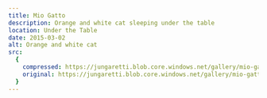 ```yaml
---
title: Mio Gatto
description: Orange and white cat sleeping under the table
location: Under the Table
date: 2015-03-02
alt: Orange and white cat
src:
  {
    compressed: https://jungaretti.blob.core.windows.net/gallery/mio-gatto-preview.jpg,
    original: https://jungaretti.blob.core.windows.net/gallery/mio-gatto.jpg,
  }
---
```

